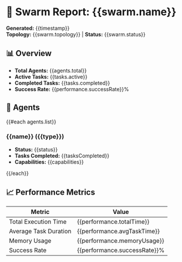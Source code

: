 # 🐝 Swarm Report: {{swarm.name}}

**Generated:** {{timestamp}}  
**Topology:** {{swarm.topology}} | **Status:** {{swarm.status}}

## 📊 Overview

- **Total Agents:** {{agents.total}}
- **Active Tasks:** {{tasks.active}}  
- **Completed Tasks:** {{tasks.completed}}
- **Success Rate:** {{performance.successRate}}%

## 🤖 Agents

{{#each agents.list}}
### {{name}} ({{type}})
- **Status:** {{status}}
- **Tasks Completed:** {{tasksCompleted}}
- **Capabilities:** {{capabilities}}

{{/each}}

## 📈 Performance Metrics

| Metric | Value |
|--------|-------|
| Total Execution Time | {{performance.totalTime}} |
| Average Task Duration | {{performance.avgTaskTime}} |
| Memory Usage | {{performance.memoryUsage}} |
| Success Rate | {{performance.successRate}}% |
